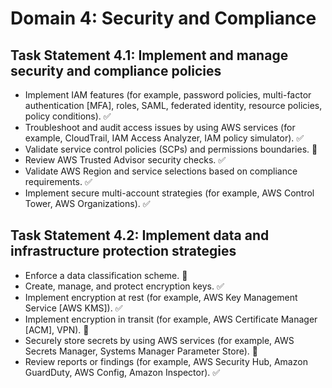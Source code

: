 # Domain 4: Security and Compliance

## Task Statement 4.1: Implement and manage security and compliance policies

- Implement IAM features (for example, password policies, multi-factor authentication [MFA], roles, SAML, federated identity, resource policies, policy conditions). :white_check_mark:
- Troubleshoot and audit access issues by using AWS services (for example, CloudTrail, IAM Access Analyzer, IAM policy simulator). :white_check_mark:
- Validate service control policies (SCPs) and permissions boundaries. :large_orange_diamond:
- Review AWS Trusted Advisor security checks. :white_check_mark:
- Validate AWS Region and service selections based on compliance requirements. :white_check_mark:
- Implement secure multi-account strategies (for example, AWS Control Tower, AWS Organizations). :white_check_mark:

## Task Statement 4.2: Implement data and infrastructure protection strategies

- Enforce a data classification scheme. :red_circle:
- Create, manage, and protect encryption keys. :white_check_mark:
- Implement encryption at rest (for example, AWS Key Management Service [AWS KMS]). :white_check_mark:
- Implement encryption in transit (for example, AWS Certificate Manager [ACM], VPN). :large_orange_diamond:
- Securely store secrets by using AWS services (for example, AWS Secrets Manager, Systems Manager Parameter Store). :large_orange_diamond:
- Review reports or findings (for example, AWS Security Hub, Amazon GuardDuty, AWS Config, Amazon Inspector). :white_check_mark:
